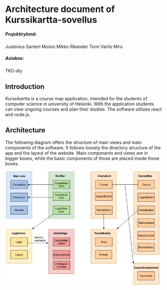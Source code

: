 # Architecture document of Kurssikartta-sovellus

##### Projektiryhmä:

Juslenius Santeri
Moisio Mikko
Rikander Tomi
Varilo Miro

##### Asiakas:
TKO-äly

## Introduction

Kurssikartta is a course map application, intended for the students of computer science in university of Helsinki. With the application students can view ongoing courses and plan their studies. The software utilizes react and node.js.

## Architecture

The following diagram offers the structure of main views and main components of the software. It follows loosely the directory structure of the app and the layout of the website. Main components and views are in bigger boxes, while the basic components of those are placed inside those boxes.

![Mainviews and components](MainviewsAndComponents.jpg)
